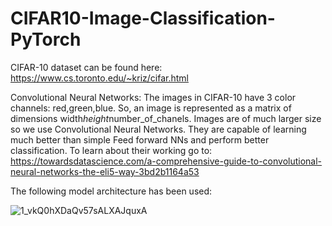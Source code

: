 # CIFAR10-Image-Classification-PyTorch
CIFAR-10 dataset can be found here: https://www.cs.toronto.edu/~kriz/cifar.html

Convolutional Neural Networks:
The images in CIFAR-10 have 3 color channels: red,green,blue. So, an image is represented as a matrix of dimensions width*height*number_of_chanels. Images are of much larger size so we use Convolutional Neural Networks. They are capable of learning much better than simple Feed forward NNs and perform better classification. To learn about their working go to: https://towardsdatascience.com/a-comprehensive-guide-to-convolutional-neural-networks-the-eli5-way-3bd2b1164a53

The following model architecture has been used:

![1_vkQ0hXDaQv57sALXAJquxA](https://user-images.githubusercontent.com/75927878/227108440-14e2230c-fd1b-4865-a77f-bdf61de6ea75.jpg)
